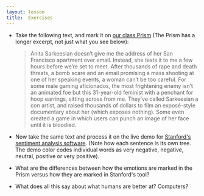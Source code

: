 ```yaml
---
layout: lesson
title:  Exercises
---
```

* Take the following text, and mark it on [our class Prism](http://prism.scholarslab.org/prisms/84f15902-686a-11e6-905c-005056b3784e/highlight?locale=en) (The Prism has a longer excerpt, not just what you see below):

  > Anita Sarkeesian doesn’t give me the address of her San Francisco apartment over email. Instead, she texts it to me a few hours before we’re set to meet. After thousands of rape and death threats, a bomb scare and an email promising a mass shooting at one of her speaking events, a woman can’t be too careful. For some male gaming aficionados, the most frightening enemy isn’t an animated foe but this 31-year-old feminist with a penchant for hoop earrings, sitting across from me. They’ve called Sarkeesian a con artist, and raised thousands of dollars to film an exposé-style documentary about her \(which exposes nothing\). Some even created a game in which users can punch an image of her face until it is bloodied.


* Now take the same text and process it on the live demo for [Stanford's sentiment analysis software](http://nlp.stanford.edu/sentiment/). \(Note how each sentence is its own tree. The demo color codes individual words as very negative, negative, neutral, positive or very positive\).

* What are the differences between how the emotions are marked in the Prism versus how they are marked in Stanford's tool?

* What does all this say about what humans are better at? Computers?


